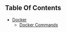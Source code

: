 
## Table Of Contents

* [Docker](https://github.com/ShivaBhattacharjee/DevOps/blob/master/Docker/docker.md)
  * [Docker Commands](https://github.com/ShivaBhattacharjee/DevOps/blob/master/Docker/DockerCommands.md)

